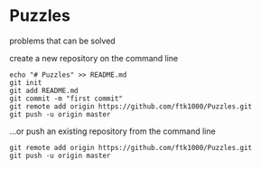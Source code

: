 # Puzzles
problems that can be solved



create a new repository on the command line

    echo "# Puzzles" >> README.md
    git init
    git add README.md
    git commit -m "first commit"
    git remote add origin https://github.com/ftk1000/Puzzles.git
    git push -u origin master
                
…or push an existing repository from the command line

    git remote add origin https://github.com/ftk1000/Puzzles.git
    git push -u origin master
    
    
